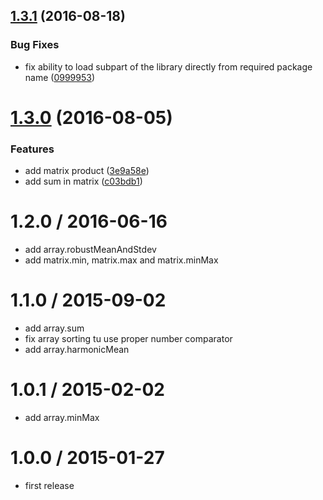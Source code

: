 <a name="1.3.1"></a>
## [1.3.1](https://github.com/mljs/stat/compare/v1.3.0...v1.3.1) (2016-08-18)


### Bug Fixes

* fix ability to load subpart of the library directly from required package name ([0999953](https://github.com/mljs/stat/commit/0999953))



<a name="1.3.0"></a>
# [1.3.0](https://github.com/mljs/stat/compare/v1.2.0...v1.3.0) (2016-08-05)


### Features

* add matrix product ([3e9a58e](https://github.com/mljs/stat/commit/3e9a58e))
* add sum in matrix ([c03bdb1](https://github.com/mljs/stat/commit/c03bdb1))



1.2.0 / 2016-06-16
==================

* add array.robustMeanAndStdev
* add matrix.min, matrix.max and matrix.minMax

1.1.0 / 2015-09-02
==================

* add array.sum
* fix array sorting tu use proper number comparator
* add array.harmonicMean

1.0.1 / 2015-02-02
==================

* add array.minMax

1.0.0 / 2015-01-27
==================

* first release
